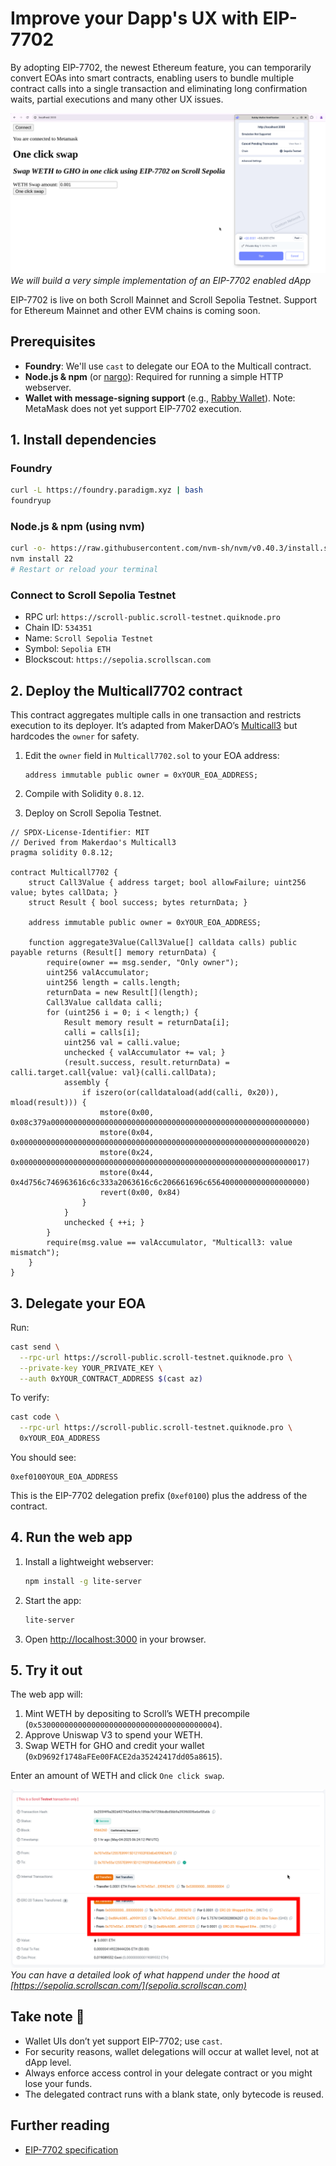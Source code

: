 # Improve your Dapp's UX with EIP-7702

By adopting EIP-7702, the newest Ethereum feature, you can temporarily convert EOAs into smart contracts, enabling users to bundle multiple contract calls into a single transaction and eliminating long confirmation waits, partial executions and many other UX issues.

![EIP-7702 dapp](img/one_click_swap_webapp.png)
_We will build a very simple implementation of an EIP-7702 enabled dApp_

EIP-7702 is live on both Scroll Mainnet and Scroll Sepolia Testnet. Support for Ethereum Mainnet and other EVM chains is coming soon.

## Prerequisites

* **Foundry**: We'll use `cast` to delegate our EOA to the Multicall contract.
* **Node.js & npm** (or [nargo](https://nargo.example.com/)): Required for running a simple HTTP webserver.
* **Wallet with message-signing support** (e.g., [Rabby Wallet](https://rabby.io/)). Note: MetaMask does not yet support EIP-7702 execution.

## 1. Install dependencies

### Foundry

```bash
curl -L https://foundry.paradigm.xyz | bash
foundryup
```

### Node.js & npm (using nvm)

```bash
curl -o- https://raw.githubusercontent.com/nvm-sh/nvm/v0.40.3/install.sh | bash
nvm install 22
# Restart or reload your terminal
```

### Connect to Scroll Sepolia Testnet

* RPC url: `https://scroll-public.scroll-testnet.quiknode.pro`
* Chain ID: `534351`
* Name: `Scroll Sepolia Testnet`
* Symbol: `Sepolia ETH`
* Blockscout: `https://sepolia.scrollscan.com`


## 2. Deploy the Multicall7702 contract

This contract aggregates multiple calls in one transaction and restricts execution to its deployer. It’s adapted from MakerDAO’s [Multicall3](https://github.com/mds1/multicall3/blob/main/src/Multicall3.sol) but hardcodes the `owner` for safety.

1. Edit the `owner` field in `Multicall7702.sol` to your EOA address:

   ```solidity
   address immutable public owner = 0xYOUR_EOA_ADDRESS;
   ```
2. Compile with Solidity `0.8.12`.
3. Deploy on Scroll Sepolia Testnet.

```solidity
// SPDX-License-Identifier: MIT
// Derived from Makerdao's Multicall3
pragma solidity 0.8.12;

contract Multicall7702 {
    struct Call3Value { address target; bool allowFailure; uint256 value; bytes callData; }
    struct Result { bool success; bytes returnData; }

    address immutable public owner = 0xYOUR_EOA_ADDRESS;

    function aggregate3Value(Call3Value[] calldata calls) public payable returns (Result[] memory returnData) {
        require(owner == msg.sender, "Only owner");
        uint256 valAccumulator;
        uint256 length = calls.length;
        returnData = new Result[](length);
        Call3Value calldata calli;
        for (uint256 i = 0; i < length;) {
            Result memory result = returnData[i];
            calli = calls[i];
            uint256 val = calli.value;
            unchecked { valAccumulator += val; }
            (result.success, result.returnData) = calli.target.call{value: val}(calli.callData);
            assembly {
                if iszero(or(calldataload(add(calli, 0x20)), mload(result))) {
                    mstore(0x00, 0x08c379a000000000000000000000000000000000000000000000000000000000)
                    mstore(0x04, 0x0000000000000000000000000000000000000000000000000000000000000020)
                    mstore(0x24, 0x0000000000000000000000000000000000000000000000000000000000000017)
                    mstore(0x44, 0x4d756c746963616c6c333a2063616c6c206661696c6564000000000000000000)
                    revert(0x00, 0x84)
                }
            }
            unchecked { ++i; }
        }
        require(msg.value == valAccumulator, "Multicall3: value mismatch");
    }
}
```

## 3. Delegate your EOA

Run:

```bash
cast send \
  --rpc-url https://scroll-public.scroll-testnet.quiknode.pro \
  --private-key YOUR_PRIVATE_KEY \
  --auth 0xYOUR_CONTRACT_ADDRESS $(cast az)
```

To verify:

```bash
cast code \
  --rpc-url https://scroll-public.scroll-testnet.quiknode.pro \
  0xYOUR_EOA_ADDRESS
```

You should see:

```
0xef0100YOUR_EOA_ADDRESS
```

This is the EIP-7702 delegation prefix (`0xef0100`) plus the address of the contract.

## 4. Run the web app

1. Install a lightweight webserver:

   ```bash
   npm install -g lite-server
   ```
2. Start the app:

   ```bash
   lite-server
   ```
3. Open [http://localhost:3000](http://localhost:3000) in your browser.

## 5. Try it out

The web app will:

1. Mint WETH by depositing to Scroll’s WETH precompile (`0x5300000000000000000000000000000000000004`).
2. Approve Uniswap V3 to spend your WETH.
3. Swap WETH for GHO and credit your wallet (`0xD9692f1748aFEe00FACE2da35242417dd05a8615`).

Enter an amount of WETH and click `One click swap`.

![Boundled txs with EIP-7702](img/boundled_txs.png)
_You can have a detailed look of what happend under the hood at [https://sepolia.scrollscan.com/](sepolia.scrollscan.com)_

## Take note 📝

* Wallet UIs don’t yet support EIP-7702; use `cast`.
* For security reasons, wallet delegations will occur at wallet level, not at dApp level.
* Always enforce access control in your delegate contract or you might lose your funds.
* The delegated contract runs with a blank state, only bytecode is reused.

## Further reading

* [EIP-7702 specification](https://github.com/ethereum/EIPs/blob/master/EIPS/eip-7702.md)